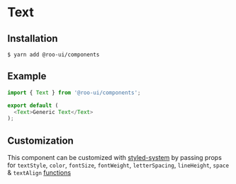 # Text

<!-- STORY -->

## Installation

```shell
$ yarn add @roo-ui/components
```

## Example

```js
import { Text } from '@roo-ui/components';

export default (
  <Text>Generic Text</Text>
);
```

## Customization

This component can be customized with [styled-system](https://github.com/jxnblk/styled-system) by passing props for
`textStyle`,
`color`,
`fontSize`,
`fontWeight`,
`letterSpacing`,
`lineHeight`,
`space` &
`textAlign` [functions](https://github.com/jxnblk/styled-system#table-of-style-props)